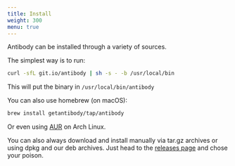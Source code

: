 ```yaml
---
title: Install
weight: 300
menu: true
---
```


Antibody can be installed through a variety of sources.

The simplest way is to run:

```sh
curl -sfL git.io/antibody | sh -s - -b /usr/local/bin
```

This will put the binary in `/usr/local/bin/antibody`

You can also use homebrew (on macOS):

```sh
brew install getantibody/tap/antibody
```

Or even using [AUR](https://aur.archlinux.org/packages/antibody/) on Arch Linux.

You can also always download and install manually via tar.gz archives or
using dpkg and our deb archives. Just head to the
[releases page](https://github.com/getantibody/antibody/releases) and chose
your poison.
